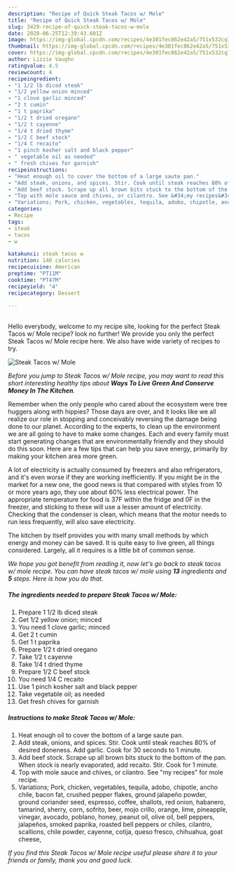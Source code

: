 ```yaml
---
description: "Recipe of Quick Steak Tacos w/ Mole"
title: "Recipe of Quick Steak Tacos w/ Mole"
slug: 3429-recipe-of-quick-steak-tacos-w-mole
date: 2020-06-25T12:39:43.601Z
image: https://img-global.cpcdn.com/recipes/4e301fec862e42a5/751x532cq70/steak-tacos-w-mole-recipe-main-photo.jpg
thumbnail: https://img-global.cpcdn.com/recipes/4e301fec862e42a5/751x532cq70/steak-tacos-w-mole-recipe-main-photo.jpg
cover: https://img-global.cpcdn.com/recipes/4e301fec862e42a5/751x532cq70/steak-tacos-w-mole-recipe-main-photo.jpg
author: Lizzie Vaughn
ratingvalue: 4.5
reviewcount: 4
recipeingredient:
- "1 1/2 lb diced steak"
- "1/2 yellow onion minced"
- "1 clove garlic minced"
- "2 t cumin"
- "1 t paprika"
- "1/2 t dried oregano"
- "1/2 t cayenne"
- "1/4 t dried thyme"
- "1/2 C beef stock"
- "1/4 C recaito"
- "1 pinch kosher salt and black pepper"
- " vegetable oil as needed"
- " fresh chives for garnish"
recipeinstructions:
- "Heat enough oil to cover the bottom of a large saute pan."
- "Add steak, onions, and spices. Stir. Cook until steak reaches 80% of desired doneness. Add garlic. Cook for 30 seconds to 1 minute."
- "Add beef stock. Scrape up all brown bits stuck to the bottom of the pan. When stock is nearly evaporated, add recaito. Stir. Cook for 1 minute."
- "Top with mole sauce and chives, or cilantro. See &#34;my recipes&#34; for mole recipe."
- "Variations; Pork, chicken, vegetables, tequila, adobo, chipotle, ancho chile, bacon fat, crushed pepper flakes, ground jalapeño powder, ground coriander seed, espresso, coffee, shallots, red onion, habanero, tamarind, sherry, corn, sofrito, beer, mojo crillo, orange, lime, pineapple, vinegar, avocado, poblano, honey, peanut oil, olive oil, bell peppers, jalapeños, smoked paprika, roasted bell peppers or chiles, cilantro, scallions, chile powder, cayenne, cotija, queso fresco, chihuahua, goat cheese,"
categories:
- Recipe
tags:
- steak
- tacos
- w

katakunci: steak tacos w 
nutrition: 140 calories
recipecuisine: American
preptime: "PT11M"
cooktime: "PT47M"
recipeyield: "4"
recipecategory: Dessert

---
```

<br>
Hello everybody, welcome to my recipe site, looking for the perfect Steak Tacos w/ Mole recipe? look no further! We provide you only the perfect Steak Tacos w/ Mole recipe here. We also have wide variety of recipes to try.
<br>


![Steak Tacos w/ Mole](https://img-global.cpcdn.com/recipes/4e301fec862e42a5/751x532cq70/steak-tacos-w-mole-recipe-main-photo.jpg)

<i>Before you jump to Steak Tacos w/ Mole recipe, you may want to read this short interesting healthy tips about 
<strong>Ways To Live Green And Conserve Money In The Kitchen</strong>.</i>
</br>

Remember when the only people who cared about the ecosystem were tree huggers along with hippies? Those days are over, and it looks like we all realize our role in stopping and conceivably reversing the damage being done to our planet. According to the experts, to clean up the environment we are all going to have to make some changes. Each and every family must start generating changes that are environmentally friendly and they should do this soon. Here are a few tips that can help you save energy, primarily by making your kitchen area more green.

A lot of electricity is actually consumed by freezers and also refrigerators, and it's even worse if they are working inefficiently. If you might be in the market for a new one, the good news is that compared with styles from 10 or more years ago, they use about 60% less electrical power. The appropriate temperature for food is 37F within the fridge and 0F in the freezer, and sticking to these will use a lesser amount of electricity. Checking that the condenser is clean, which means that the motor needs to run less frequently, will also save electricity.

The kitchen by itself provides you with many small methods by which energy and money can be saved. It is quite easy to live green, all things considered. Largely, all it requires is a little bit of common sense.


<i>We hope you got benefit from reading it, now let's go back to steak tacos w/ mole recipe. You can have steak tacos w/ mole using <strong>13</strong> ingredients and <strong>5</strong> steps. Here is how you do that.
</i>

##### The ingredients needed to prepare Steak Tacos w/ Mole:

1. Prepare 1 1/2 lb diced steak
1. Get 1/2 yellow onion; minced
1. You need 1 clove garlic; minced
1. Get 2 t cumin
1. Get 1 t paprika
1. Prepare 1/2 t dried oregano
1. Take 1/2 t cayenne
1. Take 1/4 t dried thyme
1. Prepare 1/2 C beef stock
1. You need 1/4 C recaito
1. Use 1 pinch kosher salt and black pepper
1. Take  vegetable oil; as needed
1. Get  fresh chives for garnish


##### Instructions to make Steak Tacos w/ Mole:

1. Heat enough oil to cover the bottom of a large saute pan.
1. Add steak, onions, and spices. Stir. Cook until steak reaches 80% of desired doneness. Add garlic. Cook for 30 seconds to 1 minute.
1. Add beef stock. Scrape up all brown bits stuck to the bottom of the pan. When stock is nearly evaporated, add recaito. Stir. Cook for 1 minute.
1. Top with mole sauce and chives, or cilantro. See &#34;my recipes&#34; for mole recipe.
1. Variations; Pork, chicken, vegetables, tequila, adobo, chipotle, ancho chile, bacon fat, crushed pepper flakes, ground jalapeño powder, ground coriander seed, espresso, coffee, shallots, red onion, habanero, tamarind, sherry, corn, sofrito, beer, mojo crillo, orange, lime, pineapple, vinegar, avocado, poblano, honey, peanut oil, olive oil, bell peppers, jalapeños, smoked paprika, roasted bell peppers or chiles, cilantro, scallions, chile powder, cayenne, cotija, queso fresco, chihuahua, goat cheese,


<i>If you find this Steak Tacos w/ Mole recipe useful please share it to your friends or family, thank you and good luck.</i>
